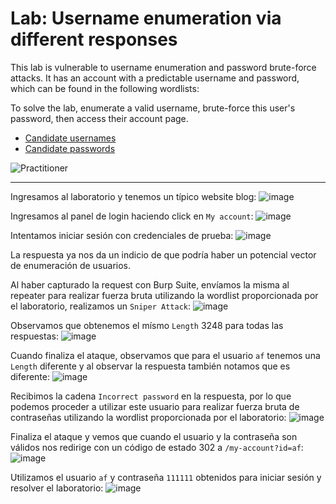 # Lab: Username enumeration via different responses

This lab is vulnerable to username enumeration and password brute-force attacks. It has an account with a predictable username and password, which can be found in the following wordlists:

To solve the lab, enumerate a valid username, brute-force this user's password, then access their account page.

- [Candidate usernames](https://portswigger.net/web-security/authentication/auth-lab-usernames)
- [Candidate passwords](https://portswigger.net/web-security/authentication/auth-lab-passwords)

![Practitioner](https://img.shields.io/badge/level-Apprentice-green)  

---

Ingresamos al laboratorio y tenemos un típico website blog:
![image](https://github.com/user-attachments/assets/4ceeef43-68e8-4430-9d70-2090a6d79f89)

Ingresamos al panel de login haciendo click en `My account`:
![image](https://github.com/user-attachments/assets/573b4575-1624-4e6e-872b-560c5c05e009)

Intentamos iniciar sesión con credenciales de prueba:
![image](https://github.com/user-attachments/assets/64dec745-99d6-4611-b8b2-6e897f490688)

La respuesta ya nos da un indicio de que podría haber un potencial vector de enumeración de usuarios.

Al haber capturado la request con Burp Suite, envíamos la misma al repeater para realizar fuerza bruta utilizando la wordlist proporcionada por el laboratorio, realizamos un `Sniper Attack`:
![image](https://github.com/user-attachments/assets/607977dd-dddd-4541-b66e-8d57c08b2bb2)


Observamos que obtenemos el mísmo `Length` 3248 para todas las respuestas:
![image](https://github.com/user-attachments/assets/5ccd4de0-9c61-43cf-8162-df33752bb4cf)

Cuando finaliza el ataque, observamos que para el usuario `af` tenemos una `Length` diferente y al observar la respuesta también notamos que es diferente:
![image](https://github.com/user-attachments/assets/8178deaa-fd03-4257-b582-54d8109ed83a)

Recibimos la cadena `Incorrect password` en la respuesta, por lo que podemos proceder a utilizar este usuario para realizar fuerza bruta de contraseñas utilizando la wordlist proporcionada por el laboratorio:
![image](https://github.com/user-attachments/assets/75f784cc-f419-425b-b239-4fbb35d54845)


Finaliza el ataque y vemos que cuando el usuario y la contraseña son válidos nos redirige con un código de estado 302 a `/my-account?id=af`:
![image](https://github.com/user-attachments/assets/b7ec6da5-f0e5-4fbb-bba5-b46e90fc66fb)

Utilizamos el usuario `af` y contraseña `111111` obtenidos para iniciar sesión y resolver el laboratorio:
![image](https://github.com/user-attachments/assets/13de0d97-626f-41ca-8274-107434d30d8a)















